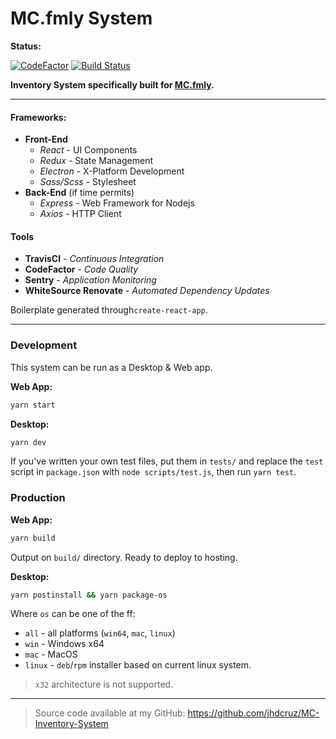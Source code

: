 # MC.fmly System


**Status:**

[![CodeFactor](https://www.codefactor.io/repository/github/jhdcruz/mc-inventory-system/badge?s=7b7898544cfd6571214f45d58af62bd7fb028884)](https://www.codefactor.io/repository/github/jhdcruz/mc-inventory-system) [![Build Status](https://travis-ci.com/jhdcruz/MCIS.svg?token=fiiouVpFksoACZRN1N2B&branch=master)](https://travis-ci.com/jhdcruz/MCIS)

**Inventory System specifically built for [MC.fmly](https://www.facebook.com/MC.fmly/).**

-----

#### Frameworks:

- **Front-End**
    - _React_ - UI Components
    - _Redux_ - State Management
    - _Electron_ - X-Platform Development
    - _Sass/Scss_ - Stylesheet
- **Back-End** (if time permits)
    - _Express_ - Web Framework for Nodejs
    - _Axios_ - HTTP Client
 
#### Tools
 - **TravisCI** - *Continuous Integration*
 - **CodeFactor** - *Code Quality*
 - **Sentry** - *Application Monitoring*
 - **WhiteSource Renovate** - *Automated Dependency Updates*

 Boilerplate generated through`create-react-app`.
 
 ----
 
 ### Development
 
 This system can be run as a Desktop & Web app.
 
 **Web App:**
 
```bash
yarn start
```

**Desktop:**

```bash
yarn dev
```

If you've written your own test files, put them in `tests/` and replace the `test` script in `package.json` with `node scripts/test.js`, then run `yarn test`.
 
 ### Production
 
 **Web App:**
  
 ```bash
 yarn build
 ```

 Output on `build/` directory. Ready to deploy to hosting.
 
 **Desktop:**
 
 ```bash
 yarn postinstall && yarn package-os
 ```
Where `os` can be one of the ff:

- `all` - all platforms (`win64`, `mac`, `linux`)
- `win` - Windows x64
- `mac` - MacOS
- `linux` - `deb`/`rpm` installer based on current linux system.

> `x32` architecture is not supported. 
  
 
 ----
 

> Source code available at my GitHub:
> https://github.com/jhdcruz/MC-Inventory-System
